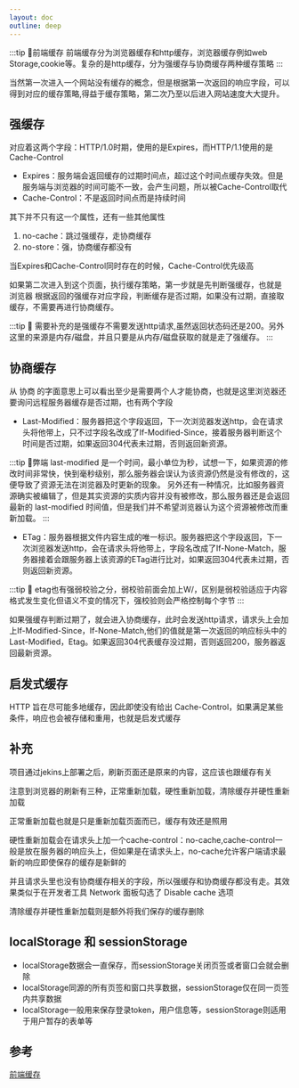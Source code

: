 ```yaml
---
layout: doc
outline: deep
---
```

:::tip :rocket:前端缓存
前端缓存分为浏览器缓存和http缓存，浏览器缓存例如web Storage,cookie等。复杂的是http缓存，分为强缓存与协商缓存两种缓存策略
:::

当然第一次进入一个网站没有缓存的概念，但是根据第一次返回的响应字段，可以得到对应的缓存策略,得益于缓存策略，第二次乃至以后进入网站速度大大提升。

## 强缓存
对应着这两个字段：HTTP/1.0时期，使用的是Expires，而HTTP/1.1使用的是Cache-Control

* Expires：服务端会返回缓存的过期时间点，超过这个时间点缓存失效。但是服务端与浏览器的时间可能不一致，会产生问题，所以被Cache-Control取代
* Cache-Control：不是返回时间点而是持续时间

其下并不只有这一个属性，还有一些其他属性
1. no-cache：跳过强缓存，走协商缓存
2. no-store：强，协商缓存都没有

当Expires和Cache-Control同时存在的时候，Cache-Control优先级高

如果第二次进入到这个页面，执行缓存策略，第一步就是先判断强缓存，也就是 浏览器 根据返回的强缓存对应字段，判断缓存是否过期，如果没有过期，直接取缓存，不需要再进行协商缓存。

:::tip :rocket:
需要补充的是强缓存不需要发送http请求,虽然返回状态码还是200。另外这里的来源是内存/磁盘，并且只要是从内存/磁盘获取的就是走了强缓存。
:::

## 协商缓存
从 协商 的字面意思上可以看出至少是需要两个人才能协商，也就是这里浏览器还要询问远程服务器缓存是否过期，也有两个字段
* Last-Modified：服务器把这个字段返回，下一次浏览器发送http，会在请求头将他带上，只不过字段名改成了If-Modified-Since，接着服务器判断这个时间是否过期，如果返回304代表未过期，否则返回新资源。

:::tip :rocket:弊端
last-modified 是一个时间，最小单位为秒，试想一下，如果资源的修改时间非常快，快到毫秒级别，那么服务器会误认为该资源仍然是没有修改的，这便导致了资源无法在浏览器及时更新的现象。
另外还有一种情况，比如服务器资源确实被编辑了，但是其实资源的实质内容并没有被修改，那么服务器还是会返回最新的 last-modified 时间值，但是我们并不希望浏览器认为这个资源被修改而重新加载。
:::

* ETag：服务器根据文件内容生成的唯一标识。服务器把这个字段返回，下一次浏览器发送http，会在请求头将他带上，字段名改成了If-None-Match，服务器接着会跟服务器上该资源的ETag进行比对，如果返回304代表未过期，否则返回新资源。

:::tip :rocket:
etag也有强弱校验之分，弱校验前面会加上W/，区别是弱校验适应于内容格式发生变化但语义不变的情况下，强校验则会严格控制每个字节
:::

如果强缓存判断过期了，就会进入协商缓存，此时会发送http请求，请求头上会加上If-Modified-Since，If-None-Match,他们的值就是第一次返回的响应标头中的Last-Modified，Etag。如果返回304代表缓存没过期，否则返回200，服务器返回最新资源。

## 启发式缓存
HTTP 旨在尽可能多地缓存，因此即使没有给出 Cache-Control，如果满足某些条件，响应也会被存储和重用，也就是启发式缓存
## 补充
项目通过jekins上部署之后，刷新页面还是原来的内容，这应该也跟缓存有关

注意到浏览器的刷新有三种，正常重新加载，硬性重新加载，清除缓存并硬性重新加载

正常重新加载也就是只是重新加载页面而已，缓存有效还是照用

硬性重新加载会在请求头上加一个cache-control：no-cache,cache-control一般是放在服务器的响应头上，但如果是在请求头上，no-cache允许客户端请求最新的响应即使保存的缓存是新鲜的

并且请求头里也没有协商缓存相关的字段，所以强缓存和协商缓存都没有走。其效果类似于在开发者工具 Network 面板勾选了 Disable cache 选项

清除缓存并硬性重新加载则是额外将我们保存的缓存删除

## localStorage 和 sessionStorage
* localStorage数据会一直保存，而sessionStorage关闭页签或者窗口会就会删除
* localStorage同源的所有页签和窗口共享数据，sessionStorage仅在同一页签内共享数据
* localStorage一般用来保存登录token，用户信息等，sessionStorage则适用于用户暂存的表单等
## 参考
[前端缓存](https://juejin.cn/post/7340676808436547603)